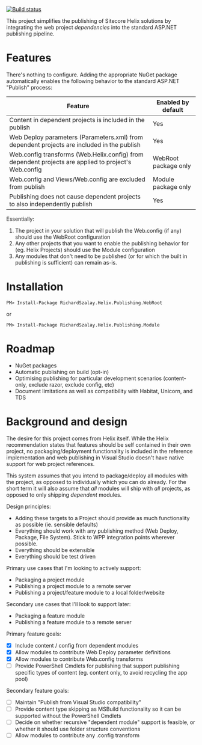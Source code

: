 [![Build status](https://ci.appveyor.com/api/projects/status/y0reigvxgct4vmgq/branch/master?svg=true)](https://ci.appveyor.com/project/richardszalay/helix-publishing-targets/branch/master)

This project simplifies the publishing of Sitecore Helix solutions by integrating the web project _dependencies_ into the standard ASP.NET publishing pipeline.

# Features

There's nothing to configure. Adding the appropriate NuGet package automatically enables the following behavior to the standard ASP.NET "Publish" process:

| Feature | Enabled by default |
| ------ | ------ |
| Content in dependent projects is included in the publish | Yes |
| Web Deploy parameters (Parameters.xml) from dependent projects are included in the publish | Yes |
| Web.config transforms (Web.Helix.config) from dependent projects are applied to project's Web.config | WebRoot package only |
| Web.config and Views/Web.config are excluded from publish | Module package only |
| Publishing does not cause dependent projects to also independently publish  | Yes |

Essentially:

1. The project in your solution that will publish the Web.config (if any) should use the WebRoot configuration
2. Any other projects that you want to enable the publishing behavior for (eg. Helix Projects) should use the Module configuration
3. Any modules that don't need to be published (or for which the built in publishing is sufficient) can remain as-is.

# Installation

`PM> Install-Package RichardSzalay.Helix.Publishing.WebRoot`

or

`PM> Install-Package RichardSzalay.Helix.Publishing.Module`

# Roadmap

* NuGet packages
* Automatic publishing on build (opt-in)
* Optimising publishing for particular development scenarios (content-only, exclude razor, exclude config, etc)
* Document limitations as well as compatibility with Habitat, Unicorn, and TDS

# Background and design

The desire for this project comes from Helix itself. While the Helix recommendation states that features should be self contained in their own project, no packaging/deployment functionality is included in the reference implementation and web publishing in Visual Studio doesn't have native support for web project references.

This system assumes that you intend to package/deploy all modules with the project, as opposed to individually which you can do already. For the short term it will also assume that _all_ modules will ship with _all_ projects, as opposed to only shipping _dependent_ modules.

Design principles:

* Adding these targets to a Project should provide as much functionality as possible (ie. sensible defaults)
* Everything should work with any publishing method (Web Deploy, Package, File System). Stick to WPP integration points wherever possible. 
* Everything should be extensible
* Everything should be test driven

Primary use cases that I'm looking to actively support:

* Packaging a project module
* Publishing a project module to a remote server
* Publishing a project/feature module to a local folder/website

Secondary use cases that I'll look to support later:

* Packaging a feature module
* Publishing a feature module to a remote server

Primary feature goals:

- [x] Include content / config from dependent modules
- [x] Allow modules to contribute Web Deploy parameter definitions
- [x] Allow modules to contribute Web.config transforms
- [ ] Provide PowerShell Cmdlets for publishing that support publishing specific types of content (eg. content only, to avoid recycling the app pool)

Secondary feature goals:

- [ ] Maintain "Publish from Visual Studio compatibility"
- [ ] Provide content type skipping as MSBuild functionality so it can be supported without the PowerShell Cmdlets
- [ ] Decide on whether recursive "dependent module" support is feasible, or whether it should use folder structure conventions
- [ ] Allow modules to contribute any .config transform
